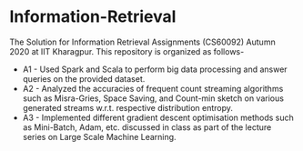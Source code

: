 # Information-Retrieval
The Solution for Information Retrieval Assignments (CS60092) Autumn 2020 at IIT Kharagpur. This repository is organized as follows-

- A1 - Used Spark and Scala to perform big data processing and answer queries on the provided dataset.
- A2 - Analyzed the accuracies of frequent count streaming algorithms such as Misra-Gries, Space Saving, and Count-min sketch on various generated streams w.r.t. respective distribution entropy. 
- A3 - Implemented different gradient descent optimisation methods such as Mini-Batch, Adam, etc. discussed in class as part of the lecture series on Large Scale Machine Learning.
